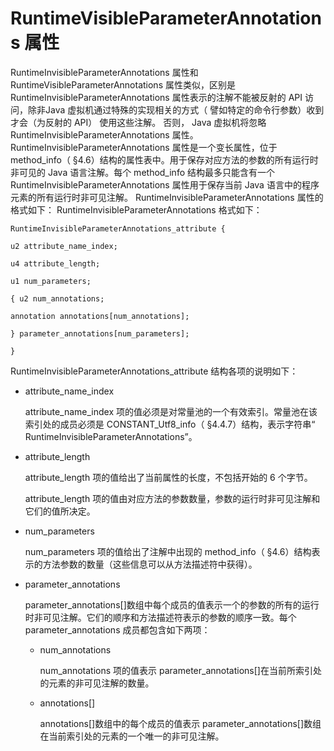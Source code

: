 # RuntimeVisibleParameterAnnotations 属性

RuntimeInvisibleParameterAnnotations 属性和RuntimeVisibleParameterAnnotations 属性类似，区别是
RuntimeInvisibleParameterAnnotations 属性表示的注解不能被反射的 API 访问，除非Java 虚拟机通过特殊的实现相关的方式（ 譬如特定的命令行参数）收到才会（为反射的 API） 使用这些注解。 否则， Java 虚拟机将忽略 RuntimeInvisibleParameterAnnotations 属性。
RuntimeInvisibleParameterAnnotations 属性是一个变长属性，位于 method_info（ §4.6）结构的属性表中。用于保存对应方法的参数的所有运行时非可见的 Java 语言注解。每个 method_info 结构最多只能含有一个 RuntimeInvisibleParameterAnnotations 属性用于保存当前 Java 语言中的程序元素的所有运行时非可见注解。
RuntimeInvisibleParameterAnnotations 属性的格式如下：
RuntimeInvisibleParameterAnnotations 格式如下：

```
RuntimeInvisibleParameterAnnotations_attribute {

u2 attribute_name_index;

u4 attribute_length;

u1 num_parameters;

{ u2 num_annotations;

annotation annotations[num_annotations];

} parameter_annotations[num_parameters];

}
```

RuntimeInvisibleParameterAnnotations_attribute 结构各项的说明如下：

* attribute_name_index

  attribute_name_index 项的值必须是对常量池的一个有效索引。常量池在该索引处的成员必须是 CONSTANT_Utf8_info（ §4.4.7）结构，表示字符串“ RuntimeInvisibleParameterAnnotations”。

* attribute_length 

  attribute_length 项的值给出了当前属性的长度，不包括开始的 6 个字节。

  attribute_length 项的值由对应方法的参数数量，参数的运行时非可见注解和它们的值所决定。

* num_parameters

  num_parameters 项的值给出了注解中出现的 method_info（ §4.6）结构表示的方法参数的数量（这些信息可以从方法描述符中获得）。

* parameter_annotations

  parameter_annotations[]数组中每个成员的值表示一个的参数的所有的运行时非可见注解。它们的顺序和方法描述符表示的参数的顺序一致。每个parameter_annotations 成员都包含如下两项：

  * num_annotations

    num_annotations 项的值表示 parameter_annotations[]在当前所索引处的元素的非可见注解的数量。

  * annotations[]

    annotations[]数组中的每个成员的值表示 parameter_annotations[]数组在当前索引处的元素的一个唯一的非可见注解。 